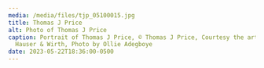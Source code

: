 ```yaml
---
media: /media/files/tjp_05100015.jpg
title: Thomas J Price
alt: Photo of Thomas J Price
caption: Portrait of Thomas J Price, © Thomas J Price, Courtesy the artist and
  Hauser & Wirth, Photo by Ollie Adegboye
date: 2023-05-22T18:36:00-0500
---
```


